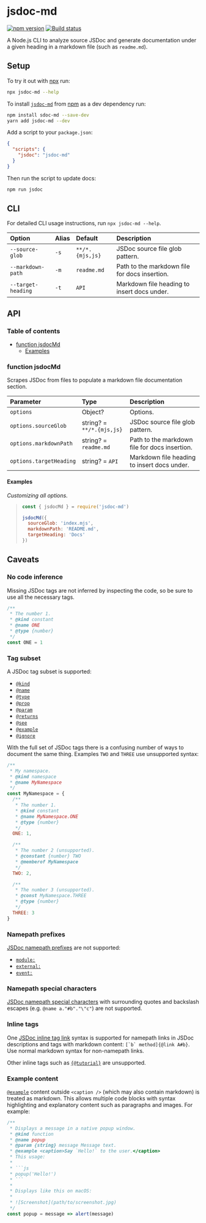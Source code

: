 # jsdoc-md

[![npm version](https://badgen.net/npm/v/jsdoc-md)](https://npm.im/jsdoc-md) [![Build status](https://travis-ci.org/jaydenseric/jsdoc-md.svg?branch=master)](https://travis-ci.org/jaydenseric/jsdoc-md)

A Node.js CLI to analyze source JSDoc and generate documentation under a given heading in a markdown file (such as `readme.md`).

## Setup

To try it out with [npx](https://npm.im/npx) run:

```sh
npx jsdoc-md --help
```

To install [`jsdoc-md`](https://npm.im/jsdoc-md) from [npm](https://npmjs.com) as a dev dependency run:

```sh
npm install sdoc-md --save-dev
yarn add jsdoc-md --dev
```

Add a script to your `package.json`:

```json
{
  "scripts": {
    "jsdoc": "jsdoc-md"
  }
}
```

Then run the script to update docs:

```sh
npm run jsdoc
```

## CLI

For detailed CLI usage instructions, run `npx jsdoc-md --help`.

| Option | Alias | Default | Description |
| :-- | :-- | :-- | :-- |
| `--source-glob` | `-s` | `**/*.{mjs,js}` | JSDoc source file glob pattern. |
| `--markdown-path` | `-m` | `readme.md` | Path to the markdown file for docs insertion. |
| `--target-heading` | `-t` | `API` | Markdown file heading to insert docs under. |

## API

### Table of contents

- [function jsdocMd](#function-jsdocmd)
  - [Examples](#examples)

### function jsdocMd

Scrapes JSDoc from files to populate a markdown file documentation section.

| Parameter | Type | Description |
| :-- | :-- | :-- |
| `options` | Object? | Options. |
| `options.sourceGlob` | string? = `**/*.{mjs,js}` | JSDoc source file glob pattern. |
| `options.markdownPath` | string? = `readme.md` | Path to the markdown file for docs insertion. |
| `options.targetHeading` | string? = `API` | Markdown file heading to insert docs under. |

#### Examples

_Customizing all options._

> ```js
> const { jsdocMd } = require('jsdoc-md')
>
> jsdocMd({
>   sourceGlob: 'index.mjs',
>   markdownPath: 'README.md',
>   targetHeading: 'Docs'
> })
> ```

## Caveats

### No code inference

Missing JSDoc tags are not inferred by inspecting the code, so be sure to use all the necessary tags.

```js
/**
 * The number 1.
 * @kind constant
 * @name ONE
 * @type {number}
 */
const ONE = 1
```

### Tag subset

A JSDoc tag subset is supported:

- [`@kind`](http://usejsdoc.org/tags-kind)
- [`@name`](http://usejsdoc.org/tags-name)
- [`@type`](http://usejsdoc.org/tags-type)
- [`@prop`](http://usejsdoc.org/tags-property)
- [`@param`](http://usejsdoc.org/tags-param)
- [`@returns`](http://usejsdoc.org/tags-returns)
- [`@see`](http://usejsdoc.org/tags-see)
- [`@example`](http://usejsdoc.org/tags-example)
- [`@ignore`](http://usejsdoc.org/tags-ignore)

With the full set of JSDoc tags there is a confusing number of ways to document the same thing. Examples `TWO` and `THREE` use unsupported syntax:

```js
/**
 * My namespace.
 * @kind namespace
 * @name MyNamespace
 */
const MyNamespace = {
  /**
   * The number 1.
   * @kind constant
   * @name MyNamespace.ONE
   * @type {number}
   */
  ONE: 1,

  /**
   * The number 2 (unsupported).
   * @constant {number} TWO
   * @memberof MyNamespace
   */
  TWO: 2,

  /**
   * The number 3 (unsupported).
   * @const MyNamespace.THREE
   * @type {number}
   */
  THREE: 3
}
```

### Namepath prefixes

[JSDoc namepath prefixes](http://usejsdoc.org/about-namepaths) are not supported:

- [`module:`](http://usejsdoc.org/tags-module)
- [`external:`](http://usejsdoc.org/tags-external)
- [`event:`](http://usejsdoc.org/tags-event)

### Namepath special characters

[JSDoc namepath special characters](http://usejsdoc.org/about-namepaths) with surrounding quotes and backslash escapes (e.g. `@name a."#b"."\"c"`) are not supported.

### Inline tags

One [JSDoc inline tag link](http://usejsdoc.org/tags-inline-link) syntax is supported for namepath links in JSDoc descriptions and tags with markdown content: `` [`b` method]{@link A#b} ``. Use normal markdown syntax for non-namepath links.

Other inline tags such as [`{@tutorial}`](http://usejsdoc.org/tags-inline-tutorial) are unsupported.

### Example content

[`@example`](http://usejsdoc.org/tags-example) content outside `<caption />` (which may also contain markdown) is treated as markdown. This allows multiple code blocks with syntax highlighting and explanatory content such as paragraphs and images. For example:

````js
/**
 * Displays a message in a native popup window.
 * @kind function
 * @name popup
 * @param {string} message Message text.
 * @example <caption>Say `Hello!` to the user.</caption>
 * This usage:
 *
 * ```js
 * popup('Hello!')
 * ```
 *
 * Displays like this on macOS:
 *
 * ![Screenshot](path/to/screenshot.jpg)
 */
const popup = message => alert(message)
````
